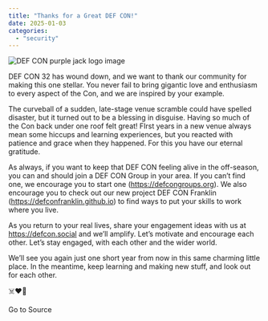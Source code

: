 ```yaml
---
title: "Thanks for a Great DEF CON!"
date: 2025-01-03
categories: 
  - "security"
---
```


![DEF CON purple jack logo image](https://defcon.org/images/defcon-32/post-images/purple-jack.jpg)  

DEF CON 32 has wound down, and we want to thank our community for making this one stellar. You never fail to bring gigantic love and enthusiasm to every aspect of the Con, and we are inspired by your example.  
  

The curveball of a sudden, late-stage venue scramble could have spelled disaster, but it turned out to be a blessing in disguise. Having so much of the Con back under one roof felt great! FIrst years in a new venue always mean some hiccups and learning experiences, but you reacted with patience and grace when they happened. For this you have our eternal gratitude.  
  

As always, if you want to keep that DEF CON feeling alive in the off-season, you can and should join a DEF CON Group in your area. If you can’t find one, we encourage you to start one (https://defcongroups.org). We also encourage you to check out our new project DEF CON Franklin (https://defconfranklin.github.io) to find ways to put your skills to work where you live.  
  

As you return to your real lives, share your engagement ideas with us at https://defcon.social and we’ll amplify. Let’s motivate and encourage each other. Let’s stay engaged, with each other and the wider world.  
  

We’ll see you again just one short year from now in this same charming little place. In the meantime, keep learning and making new stuff, and look out for each other.  
  

☠️❤️🫵

Go to Source

